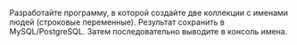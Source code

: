 Разработайте программу, в которой создайте две коллекции с именами людей 
(строковые переменные). Результат сохранить в MySQL/PostgreSQL. Затем последовательно 
выводите в консоль имена.
